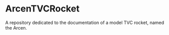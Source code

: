 # ArcenTVCRocket
A repository dedicated to the documentation of a model TVC rocket, named the Arcen.
